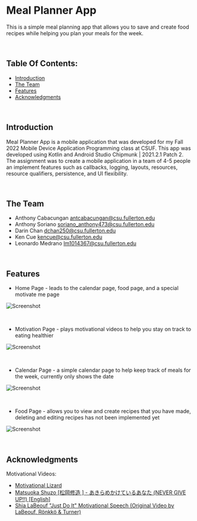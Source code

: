 # Meal Planner App <br>
This is a simple meal planning app that allows you to save and create food recipes while helping you plan your meals for the week. 

<br>

## Table Of Contents:

* [Introduction](#introduction)
* [The Team](#team)
* [Features](#features)
* [Acknowledgments](#acknowledgments)

<br>

## Introduction <br>

Meal Planner App is a mobile application that was developed for my Fall 2022 Mobile Device Application Programming class at CSUF. This app was developed using Kotlin and Android Studio Chipmunk | 2021.2.1 Patch 2. The assignment was to create a mobile application in a team of 4-5 people an implement features such as callbacks, logging, layouts, resources, resource qualifiers, persistence, and UI flexibility.

<br>

## The Team <br>

* Anthony Cabacungan <antcabacungan@csu.fullerton.edu> 
* Anthony Soriano <soriano_anthony473@csu.fullerton.edu> 
* Darin Chan <dchan250@csu.fullerton.edu>
* Ken Cue <kencue@csu.fullerton.edu>
* Leonardo Medrano <lm1014367@csu.fullerton.edu> 

<br>

## Features <br>

* Home Page - leads to the calendar page, food page, and a special motivate me page

![Screenshot](screenshots/home.png)

<br>

* Motivation Page - plays motivational videos to help you stay on track to eating healthier

![Screenshot](screenshots/motivation.gif)

<br>
 
* Calendar Page - a simple calendar page to help keep track of meals for the week, currently only shows the date

![Screenshot](screenshots/calendar.png)

<br>
 
 * Food Page - allows you to view and create recipes that you have made, deleting and editing recipes has not been implemented yet

![Screenshot](screenshots/food.gif)

<br>
 
 ## Acknowledgments <br>

 Motivational Videos:
* [Motivational Lizard](https://www.youtube.com/watch?v=kGOQfLFzJj8)
* [Matsuoka Shuzo [松岡修造 ] - あきらめかけているあなた (NEVER GIVE UP!!) [English]](https://www.youtube.com/watch?v=KxGRhd_iWuE)
* [Shia LaBeouf "Just Do It" Motivational Speech (Original Video by LaBeouf, Rönkkö & Turner)](https://www.youtube.com/watch?v=ZXsQAXx_ao0)